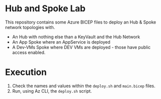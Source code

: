 # Hub and Spoke Lab

This repository contains some Azure BICEP files to deploy an Hub & Spoke network topologies with.

- An Hub with nothing else than a KeyVault and the Hub Network
- An App Spoke where an AppService is deployed
- A Dev-VMs Spoke where DEV VMs are deployed - those have public access enabled.

# Execution

1. Check the names and values within the `deploy.sh` and `main.bicep` files.
2. Run, using Az CLI, the `deploy.sh` script.